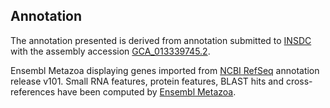 **Annotation**
----------

The annotation presented is derived from annotation submitted to
[INSDC](http://www.insdc.org) with the assembly accession [GCA\_013339745.2](http://www.ebi.ac.uk/ena/data/view/GCA_013339745.2).

Ensembl Metazoa displaying genes imported from [NCBI RefSeq](https://www.ncbi.nlm.nih.gov/genome/annotation_euk/Dermacentor_silvarum/101) annotation release v101.
Small RNA features, protein features, BLAST hits and cross-references have been
computed by [Ensembl Metazoa](https://metazoa.ensembl.org/info/genome/annotation/index.html).
